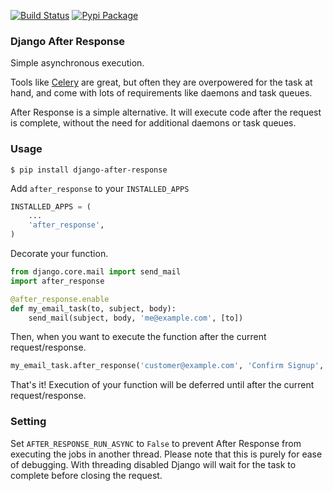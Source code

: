 [![Build Status](https://travis-ci.org/defrex/django-after-response.png)](https://travis-ci.org/defrex/django-after-response)
[![Pypi Package](https://badge.fury.io/py/django-after-response.png)](http://badge.fury.io/py/django-after-response)

### Django After Response

Simple asynchronous execution.

Tools like [Celery](http://celeryproject.org/) are great, but often they are
overpowered for the task at hand, and come with lots of requirements like
daemons and task queues.

After Response is a simple alternative. It will execute code after the
request is complete, without the need for additional daemons or task queues.

### Usage
```shell
$ pip install django-after-response
```
Add `after_response` to your `INSTALLED_APPS`
```python
INSTALLED_APPS = (
    ...
    'after_response',
)
```
Decorate your function.
```python
from django.core.mail import send_mail
import after_response

@after_response.enable
def my_email_task(to, subject, body):
    send_mail(subject, body, 'me@example.com', [to])
```
Then, when you want to execute the function after the current request/response.
```python
my_email_task.after_response('customer@example.com', 'Confirm Signup', body)
```
That's it! Execution of your function will be deferred until after the
current request/response.

### Setting

Set `AFTER_RESPONSE_RUN_ASYNC` to `False` to prevent After Response from
executing the jobs in another thread. Please note that this is purely
for ease of debugging. With threading disabled Django will wait for the
task to complete before closing the request.
